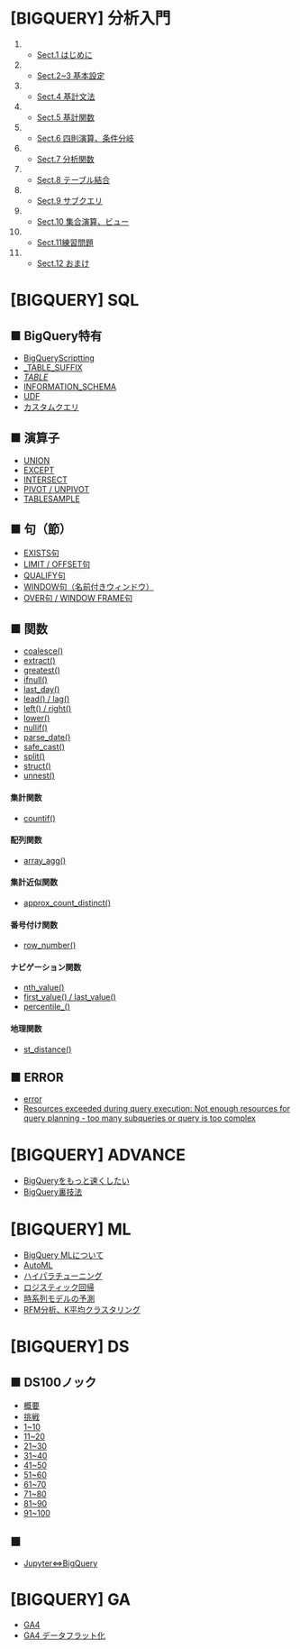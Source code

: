 # [BIGQUERY] 分析入門
1. - [Sect.1 はじめに](google_bigquery)
2. - [Sect.2~3 基本設定](google_bigquery_2_3)
3. - [Sect.4 基計文法](google_bigquery_4)
4. - [Sect.5 基計関数](google_bigquery_5)
5. - [Sect.6 四則演算、条件分岐](google_bigquery_6)
6. - [Sect.7 分析関数](google_bigquery_7)
7. - [Sect.8 テーブル結合](google_bigquery_8)
8. - [Sect.9 サブクエリ](google_bigquery_9)
9. - [Sect.10 集合演算、ビュー](google_bigquery_10)
10. - [Sect.11練習問題](google_bigquery_11)
11. - [Sect.12 おまけ](google_bigquery_12)



# [BIGQUERY] SQL
## ■ BigQuery特有
+ [BigQueryScriptting](sql_bqscripting)
+ [_TABLE_SUFFIX](sql_table_suffix)
+ [_TABLE_](sql_table)
+ [INFORMATION_SCHEMA](sql_information_schema)
+ [UDF](sql_udf)
+ [カスタムクエリ](sql_custom_query)


## ■ 演算子
+ [UNION](sql_union)
+ [EXCEPT](sql_except)
+ [INTERSECT](sql_intersect)
+ [PIVOT / UNPIVOT](sql_pivot_unpivot)
+ [TABLESAMPLE](sql_tablesample)


## ■ 句（節）
+ [EXISTS句](sql_exists)
+ [LIMIT / OFFSET句](sql_limit_offset)
+ [QUALIFY句](sql_qualify)
+ [WINDOW句（名前付きウィンドウ）](sql_window)
+ [OVER句 / WINDOW FRAME句](sql_over_window_frame)


## ■ 関数
+ [coalesce()](sql_coalesce)
+ [extract()](sql_extract)
+ [greatest()](sql_greatest)
+ [ifnull()](sql_ifnull)
+ [last_day()](sql_last_day)
+ [lead() / lag()](sql_lead_lag)
+ [left() / right()](sql_left_right)
+ [lower()](sql_lower)
+ [nullif()](sql_nullif)
+ [parse_date()](sql_parse_date)
+ [safe_cast()](sql_safe_cast)
+ [split()](sql_split)
+ [struct()](sql_struct)
+ [unnest()](sql_unnest)

#### 集計関数 [](https://cloud.google.com/bigquery/docs/reference/standard-sql/aggregate_functions?hl=ja)
+ [countif()](sql_countif)

#### 配列関数 [](https://cloud.google.com/bigquery/docs/reference/standard-sql/array_functions?hl=ja)
+ [array_agg()](sql_array_agg)

#### 集計近似関数 [](https://cloud.google.com/bigquery/docs/reference/standard-sql/approximate_aggregate_functions?hl=ja)
+ [approx_count_distinct()](sql_approx_count_distinct)

#### 番号付け関数 [](https://cloud.google.com/bigquery/docs/reference/standard-sql/numbering_functions?hl=ja)
+ [row_number()](sql_row_number)

#### ナビゲーション関数 [](https://cloud.google.com/bigquery/docs/reference/standard-sql/navigation_functions?hl=ja)
+ [nth_value()](sql_nth_value)
+ [first_value() / last_value()]()
+ [percentile_()](sql_percentile)

#### 地理関数 [](https://cloud.google.com/bigquery/docs/reference/standard-sql/geography_functions?hl=ja)
+ [st_distance()](sql_st_distance)



## ■ ERROR
+ [error](bq_error)
+ [Resources exceeded during query execution: Not enough resources for query planning - too many subqueries or query is too complex](bq_table)



# [BIGQUERY] ADVANCE
+ [BigQueryをもっと速くしたい](bq_faster)
+ [BigQuery裏技法](bq_underhanded)



# [BIGQUERY] ML
+ [BigQuery MLについて](ml_index)
+ [AutoML](ml_automl)
+ [ハイパラチューニング](ml_hyperpara)
+ [ロジスティック回帰](ml_logreg)
+ [時系列モデルの予測](ml_time_series)
+ [RFM分析、K平均クラスタリング](ml_rfm_k-means)



# [BIGQUERY] DS
## ■ DS100ノック
+ [概要](ds_100knock)
+ [挑戦](ds_100knock_sql)
+ [1~10](ds_100knock_sql_to10)
+ [11~20](ds_100knock_sql_to20)
+ [21~30](ds_100knock_sql_to30)
+ [31~40](ds_100knock_sql_to40)
+ [41~50](ds_100knock_sql_to50)
+ [51~60](ds_100knock_sql_to60)
+ [61~70](ds_100knock_sql_to70)
+ [71~80](ds_100knock_sql_to80)
+ [81~90](ds_100knock_sql_to90)
+ [91~100](ds_100knock_sql_to100)

## ■ 
+ [Jupyter⇔BigQuery](ds_jupyter_bigquery)



# [BIGQUERY] GA
+ [GA4](ga_ga4)
+ [GA4 データフラット化](ga_ga4_get_flaten)




